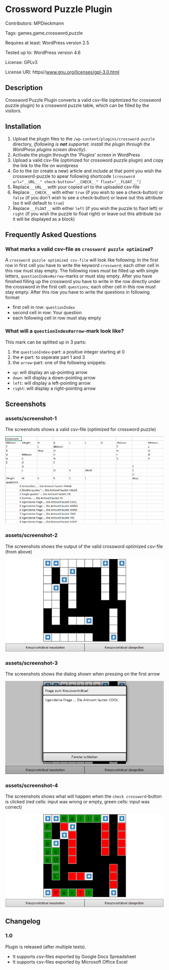 # Crossword Puzzle Plugin
Contributors: MPDieckmann

Tags: games,game,crossword,puzzle

Requires at least: WordPress version 2.5

Tested up to: WordPress version 4.6

License: GPLv3

License URI: https//www.gnu.org/licenses/gpl-3.0.html

## Description

Crossword Puzzle Plugin converts a valid csv-file (optimized for crossword puzzle plugin) to a crossword puzzle table, which can be filled by the visitors.

## Installation

1. Upload the plugin files to the `/wp-content/plugins/crossword-puzzle` directory, *(following is **not** supportet: install the plugin through the WordPress plugins screen directly)*.
1. Activate the plugin through the 'Plugins' screen in WordPress
1. Upload a valid csv-file (optimized for crossword puzzle plugin) and copy the link to the file on wordpress
1. Go to the (or create a new) article and include at that point you wish the crossword-puzzle to apear following shortcode `[crossword url="__URL__" check-button="__CHECK__" float="__FLOAT__"]`
1. Replace `__URL__` with your copied url to the uploaded csv-file
1. Replace `__CHECK__` with either `true` (if you wish to see a check-button) or `false` (if you don't wish to see a check-button) or leave out this attribute (so it will default to `true`)
1. Replace `__FLOAT__` with either `left` (if you wish the puzzle to flaot left) or `right` (if you wish the puzzle to float right) or leave out this attribute (so it will be displayed as a block)

## Frequently Asked Questions

### What marks a valid csv-file as `crossword puzzle optimized`?

A `crossword puzzle optimized csv-file` will look like following:
In the first row in first cell you have to write the keyword `crossword`; each other cell in this row must stay empty.
The following rows must be filled up with single letters, `questionIndex#arrow`-marks or must stay empty.
After you have finished filling up the crossword you have to write in the row directly under the crossword in the first cell: `questions`; each other cell in this row must stay empty.
After this row you have to write the questions in following format:
* first cell in row: `questionIndex`
* second cell in row: Your question
* each following cell in row must stay empty

### What will a `questionIndex#arrow`-mark look like?

This mark can be splitted up in 3 parts:

1. the `questionIndex`-part: a positive integer starting at 0
1. the `#`-part: to seperate part 1 and 3
1. the `arrow`-part: one of the following snippets:
  * `up`: will display an up-pointing arrow
  * `down`: will display a down-pointing arrow
  * `left`: will display a left-pointing arrow
  * `right`: will display a right-pointing arrow

## Screenshots

### assets/screenshot-1
The screenshots shows a valid csv-file (optimized for crossword puzzle)

![assets/screenshot-1](https://raw.githubusercontent.com/MPDieckmann/wp-plugins/crossword-puzzle/crossword-puzzle/assets/screenshot-1.png)

### assets/screenshot-2
The screenshots shows the output of the valid crossword optimized csv-file (from above)

![assets/screenshot-2](https://raw.githubusercontent.com/MPDieckmann/wp-plugins/crossword-puzzle/crossword-puzzle/assets/screenshot-2.png)

### assets/screenshot-3
The screenshots shows the dialog shown when pressing on the first arrow

![assets/screenshot-3](https://raw.githubusercontent.com/MPDieckmann/wp-plugins/crossword-puzzle/crossword-puzzle/assets/screenshot-3.png)

### assets/screenshot-4
The screenshots shows what will happen when the `check crossword`-button is clicked (red cells: input was wrong or empty, green cells: input was correct)

![assets/screenshot-4](https://raw.githubusercontent.com/MPDieckmann/wp-plugins/crossword-puzzle/crossword-puzzle/assets/screenshot-4.png)

## Changelog

### 1.0

Plugin is released (after multiple tests).

* It supports csv-files exported by Google Docs Spreadsheet
* It supports csv-files exported by Microsoft Office Excel
